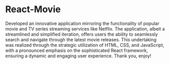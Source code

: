 # React-Movie

Developed an innovative application mirroring the functionality of popular movie and TV series streaming services like Netflix. The application, albeit a streamlined and simplified iteration, offers users the ability to seamlessly search and navigate through the latest movie releases. This undertaking was realized through the strategic utilization of HTML, CSS, and JavaScript, with a pronounced emphasis on the sophisticated React framework, ensuring a dynamic and engaging user experience. Thank you, enjoy! 
